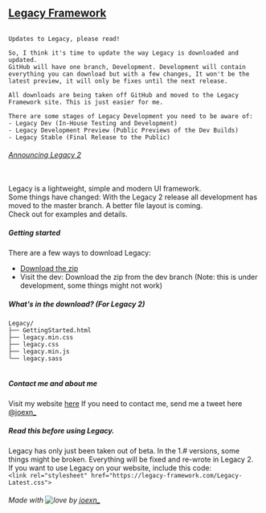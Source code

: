 ## [Legacy Framework](https://legacy-framework.com)

```

Updates to Legacy, please read!

So, I think it's time to update the way Legacy is downloaded and updated. 
GitHub will have one branch, Development. Development will contain everything you can download but with a few changes, It won't be the latest preview, it will only be fixes until the next release.

All downloads are being taken off GitHub and moved to the Legacy Framework site. This is just easier for me.

There are some stages of Legacy Development you need to be aware of: 
- Legacy Dev (In-House Testing and Development)
- Legacy Development Preview (Public Previews of the Dev Builds)
- Legacy Stable (Final Release to the Public)

```

###### [Announcing Legacy 2](http://joexn.com/blog/its-time-for-2/)
<br />
Legacy is a lightweight, simple and modern UI framework.
<br />
Some things have changed: With the Legacy 2 release all development has moved to the master branch. A better file layout is coming.
<br />
Check out <https://legacy-framework.com> for examples and details.<br />

##### Getting started

There are a few ways to download Legacy:
- [Download the zip](https://github.com/joexn/Legacy/archive/v1.7.zip)
- Visit the dev: Download the zip from the dev branch (Note: this is under development, some things might not work)


##### What's in the download? (For Legacy 2)

```
Legacy/
├── GettingStarted.html
├── legacy.min.css
├── legacy.css
├── legacy.min.js
└── legacy.sass


```

##### Contact me and about me
Visit my website [here](http://joexn.com)
If you need to contact me, send me a tweet here [@joexn_](https://twitter.com/@joexn_)

##### Read this before using Legacy.
Legacy has only just been taken out of beta. In the 1.# versions, some things might be broken. Everything will be fixed and re-wrote in Legacy 2. 
<br />
If you want to use Legacy on your website, include this code:
<br />
`<link rel="stylesheet" href="https://legacy-framework.com/Legacy-Latest.css">`

###### Made with ![love](https://legacy-framework.com/Heart.png) by [joexn_](https://twitter.com/@joexn_)
